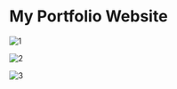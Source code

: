 <h1>My Portfolio Website</h1>

![1](https://github.com/PihuNiranjan/My-Portfolio-Website/assets/89120915/a2af1686-9365-49ff-8aca-d45b10cc44e7)




![2](https://github.com/PihuNiranjan/My-Portfolio-Website/assets/89120915/2078ce45-2f9b-44bb-a0bd-073ee7d17682)



![3](https://github.com/PihuNiranjan/My-Portfolio-Website/assets/89120915/986d1eac-a4b7-40d1-8722-cdbe8f40b4b4)

